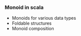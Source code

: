 
### Monoid in scala ###

* Monoids for various data types
* Foldable structures
* Monoid composition